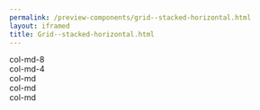 ```yaml
--- 
permalink: /preview-components/grid--stacked-horizontal.html
layout: iframed 
title: Grid--stacked-horizontal.html
---
```

<div class="grid-example">
    <div class="container">
        <div class="row mb-2">
            <div class="col-md-8">col-md-8</div>
            <div class="col-md-4">col-md-4</div>
        </div>
        <div class="row">
            <div class="col-md">col-md</div>
            <div class="col-md">col-md</div>
            <div class="col-md">col-md</div>
        </div>
    </div>
</div>